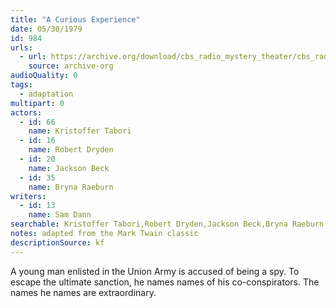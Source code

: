 ```yaml
---
title: "A Curious Experience"
date: 05/30/1979
id: 984
urls: 
  - url: https://archive.org/download/cbs_radio_mystery_theater/cbs_radio_mystery_theater-0951-1000.zip/cbs_radio_mystery_theater-0951-1000%2Fcbsrmt_0984_a_curious_experience.mp3
    source: archive-org
audioQuality: 0
tags: 
  - adaptation
multipart: 0
actors:  
  - id: 66
    name: Kristoffer Tabori  
  - id: 16
    name: Robert Dryden  
  - id: 20
    name: Jackson Beck  
  - id: 35
    name: Bryna Raeburn
writers:  
  - id: 13
    name: Sam Dann
searchable: Kristoffer Tabori,Robert Dryden,Jackson Beck,Bryna Raeburn Sam Dann
notes: adapted from the Mark Twain classic
descriptionSource: kf
---
```

A young man enlisted in the Union Army is accused of being a spy. To escape the ultimate sanction, he names names of his co-conspirators. The names he names are extraordinary.